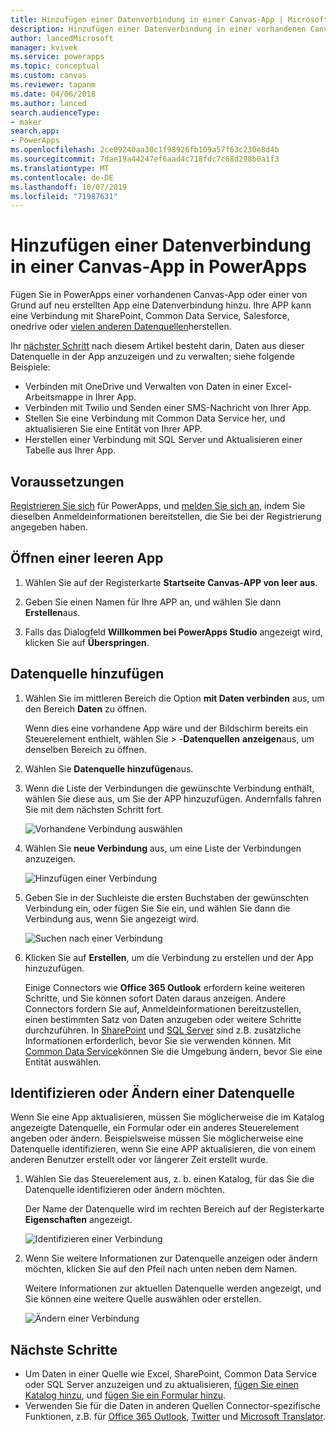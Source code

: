 ```yaml
---
title: Hinzufügen einer Datenverbindung in einer Canvas-App | Microsoft-Dokumentation
description: Hinzufügen einer Datenverbindung in einer vorhandenen Canvas-App oder in einer leeren App
author: lancedMicrosoft
manager: kvivek
ms.service: powerapps
ms.topic: conceptual
ms.custom: canvas
ms.reviewer: tapanm
ms.date: 04/06/2018
ms.author: lanced
search.audienceType:
- maker
search.app:
- PowerApps
ms.openlocfilehash: 2ce09240aa30c1f98926fb109a57f63c230e8d4b
ms.sourcegitcommit: 7dae19a44247ef6aad4c718fdc7c68d298b0a1f3
ms.translationtype: MT
ms.contentlocale: de-DE
ms.lasthandoff: 10/07/2019
ms.locfileid: "71987631"
---
```

# <a name="add-a-data-connection-to-a-canvas-app-in-powerapps"></a>Hinzufügen einer Datenverbindung in einer Canvas-App in PowerApps

Fügen Sie in PowerApps einer vorhandenen Canvas-App oder einer von Grund auf neu erstellten App eine Datenverbindung hinzu. Ihre APP kann eine Verbindung mit SharePoint, Common Data Service, Salesforce, onedrive oder [vielen anderen Datenquellen](connections-list.md)herstellen.

Ihr [nächster Schritt](#next-steps) nach diesem Artikel besteht darin, Daten aus dieser Datenquelle in der App anzuzeigen und zu verwalten; siehe folgende Beispiele:

* Verbinden mit OneDrive und Verwalten von Daten in einer Excel-Arbeitsmappe in Ihrer App.
* Verbinden mit Twilio und Senden einer SMS-Nachricht von Ihrer App.
* Stellen Sie eine Verbindung mit Common Data Service her, und aktualisieren Sie eine Entität von Ihrer APP.
* Herstellen einer Verbindung mit SQL Server und Aktualisieren einer Tabelle aus Ihrer App.

## <a name="prerequisites"></a>Voraussetzungen

[Registrieren Sie sich](../signup-for-powerapps.md) für PowerApps, und [melden Sie sich an](http://web.powerapps.com?utm_source=padocs&utm_medium=linkinadoc&utm_campaign=referralsfromdoc), indem Sie dieselben Anmeldeinformationen bereitstellen, die Sie bei der Registrierung angegeben haben.

## <a name="open-a-blank-app"></a>Öffnen einer leeren App

1. Wählen Sie auf der Registerkarte **Startseite** **Canvas-APP von leer aus**.

1. Geben Sie einen Namen für Ihre APP an, und wählen Sie dann **Erstellen**aus.

1. Falls das Dialogfeld **Willkommen bei PowerApps Studio** angezeigt wird, klicken Sie auf **Überspringen**.

## <a name="add-data-source"></a>Datenquelle hinzufügen

1. Wählen Sie im mittleren Bereich die Option **mit Daten verbinden** aus, um den Bereich **Daten** zu öffnen.

    Wenn dies eine vorhandene App wäre und der Bildschirm bereits ein Steuerelement enthielt, wählen Sie  > -**Datenquellen** **anzeigen**aus, um denselben Bereich zu öffnen.

1. Wählen Sie **Datenquelle hinzufügen**aus.

1. Wenn die Liste der Verbindungen die gewünschte Verbindung enthält, wählen Sie diese aus, um Sie der APP hinzuzufügen. Andernfalls fahren Sie mit dem nächsten Schritt fort.

    ![Vorhandene Verbindung auswählen](./media/add-data-connection/choose-existing-connection.png)

1. Wählen Sie **neue Verbindung** aus, um eine Liste der Verbindungen anzuzeigen.

    ![Hinzufügen einer Verbindung](./media/add-data-connection/add-connection.png)

1. Geben Sie in der Suchleiste die ersten Buchstaben der gewünschten Verbindung ein, oder fügen Sie Sie ein, und wählen Sie dann die Verbindung aus, wenn Sie angezeigt wird.

    ![Suchen nach einer Verbindung](./media/add-data-connection/search-connections.png)

1. Klicken Sie auf **Erstellen**, um die Verbindung zu erstellen und der App hinzuzufügen.

    Einige Connectors wie **Office 365 Outlook** erfordern keine weiteren Schritte, und Sie können sofort Daten daraus anzeigen. Andere Connectors fordern Sie auf, Anmeldeinformationen bereitzustellen, einen bestimmten Satz von Daten anzugeben oder weitere Schritte durchzuführen. In [SharePoint](connections/connection-sharepoint-online.md) und [SQL Server](connections/connection-azure-sqldatabase.md) sind z.B. zusätzliche Informationen erforderlich, bevor Sie sie verwenden können. Mit [Common Data Service](connections/connection-common-data-service.md)können Sie die Umgebung ändern, bevor Sie eine Entität auswählen.

## <a name="identify-or-change-a-data-source"></a>Identifizieren oder Ändern einer Datenquelle
Wenn Sie eine App aktualisieren, müssen Sie möglicherweise die im Katalog angezeigte Datenquelle, ein Formular oder ein anderes Steuerelement angeben oder ändern. Beispielsweise müssen Sie möglicherweise eine Datenquelle identifizieren, wenn Sie eine APP aktualisieren, die von einem anderen Benutzer erstellt oder vor längerer Zeit erstellt wurde.

1. Wählen Sie das Steuerelement aus, z. b. einen Katalog, für das Sie die Datenquelle identifizieren oder ändern möchten.

    Der Name der Datenquelle wird im rechten Bereich auf der Registerkarte **Eigenschaften** angezeigt.

    ![Identifizieren einer Verbindung](./media/add-data-connection/identify-connection.png)

1. Wenn Sie weitere Informationen zur Datenquelle anzeigen oder ändern möchten, klicken Sie auf den Pfeil nach unten neben dem Namen.

    Weitere Informationen zur aktuellen Datenquelle werden angezeigt, und Sie können eine weitere Quelle auswählen oder erstellen.

    ![Ändern einer Verbindung](./media/add-data-connection/change-connection.png)

## <a name="next-steps"></a>Nächste Schritte

* Um Daten in einer Quelle wie Excel, SharePoint, Common Data Service oder SQL Server anzuzeigen und zu aktualisieren, [fügen Sie einen Katalog hinzu](add-gallery.md), und [fügen Sie ein Formular hinzu](add-form.md).
* Verwenden Sie für die Daten in anderen Quellen Connector-spezifische Funktionen, z.B. für [Office 365 Outlook](connections/connection-office365-outlook.md), [Twitter](connections/connection-twitter.md) und [Microsoft Translator](connections/connection-microsoft-translator.md).
